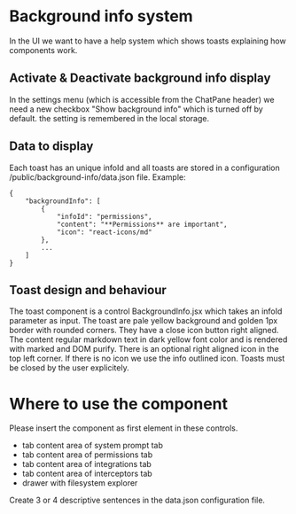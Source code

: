 # Background info system
In the UI we want to have a help system which shows toasts explaining how components work.

## Activate & Deactivate background info display
In the settings menu (which is accessible from the ChatPane header) we need a new checkbox "Show background info" which is turned off by default. the setting is remembered in the local storage.

## Data to display
Each toast has an unique infoId and all toasts are stored in a configuration /public/background-info/data.json file.
Example:
```
{
    "backgroundInfo": [
        {
            "infoId": "permissions",
            "content": "**Permissions** are important",
            "icon": "react-icons/md"
        },
        ...
    ]
}
```

## Toast design and behaviour
The toast component is a control BackgroundInfo.jsx which takes an infoId parameter as input.
The toast are pale yellow background and golden 1px border with rounded corners. They have a close icon button right aligned. 
The content regular markdown text in dark yellow font color and is rendered with marked and DOM purify. There is an optional right aligned icon in the top left corner. If there is no icon we use the info outlined icon.
Toasts must be closed by the user explicitely.

# Where to use the component
Please insert the component as first element in these controls.
* tab content area of system prompt tab
* tab content area of permissions tab
* tab content area of integrations tab
* tab content area of interceptors tab
* drawer with filesystem explorer

Create 3 or 4 descriptive sentences in the data.json configuration file.